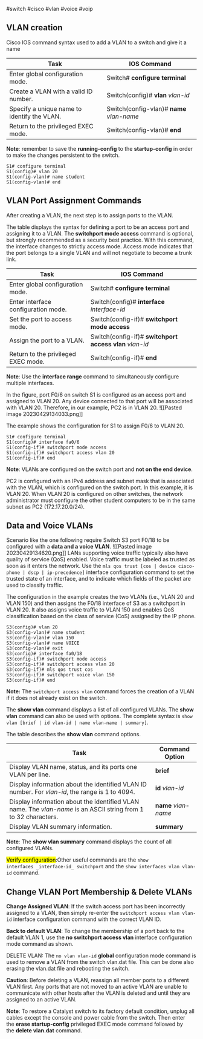 #switch #cisco #vlan #voice #voip

## VLAN creation
Cisco IOS command syntax used to add a VLAN to a switch and give it a name

|**Task**|**IOS Command**|
| --- | --- |
|Enter global configuration mode.|Switch# **configure terminal**|
|Create a VLAN with a valid ID number.|Switch(config)# **vlan** _vlan-id_|
|Specify a unique name to identify the VLAN.|Switch(config-vlan)# **name** _vlan-name_|
|Return to the privileged EXEC mode.|Switch(config-vlan)# **end**|

**Note**: remember to save the **running-config** to the **startup-config** in order to make the changes persistent to the switch.

```
S1# configure terminal
S1(config)# vlan 20
S1(config-vlan)# name student
S1(config-vlan)# end
```

## VLAN Port Assignment Commands

After creating a VLAN, the next step is to assign ports to the VLAN.

The table displays the syntax for defining a port to be an access port and assigning it to a VLAN. The **switchport mode access** command is optional, but strongly recommended as a security best practice. With this command, the interface changes to strictly access mode. Access mode indicates that the port belongs to a single VLAN and will not negotiate to become a trunk link.

|**Task**|**IOS Command**|
| --- | --- |
|Enter global configuration mode.|Switch# **configure terminal**|
|Enter interface configuration mode.|Switch(config)# **interface** _interface-id_|
|Set the port to access mode.|Switch(config-if)# **switchport mode access**|
|Assign the port to a VLAN.|Switch(config-if)# **switchport access vlan** _vlan-id_|
|Return to the privileged EXEC mode.|Switch(config-if)# **end**|

**Note**: Use the **interface range** command to simultaneously configure multiple interfaces.

In the figure, port F0/6 on switch S1 is configured as an access port and assigned to VLAN 20. Any device connected to that port will be associated with VLAN 20. Therefore, in our example, PC2 is in VLAN 20.
![[Pasted image 20230429134033.png]]

The example shows the configuration for S1 to assign F0/6 to VLAN 20.

```
S1# configure terminal
S1(config)# interface fa0/6
S1(config-if)# switchport mode access
S1(config-if)# switchport access vlan 20
S1(config-if)# end
```

**Note**: VLANs are configured on the switch port and **not on the end device**. 

PC2 is configured with an IPv4 address and subnet mask that is associated with the VLAN, which is configured on the switch port. In this example, it is VLAN 20. When VLAN 20 is configured on other switches, the network administrator must configure the other student computers to be in the same subnet as PC2 (172.17.20.0/24).

## Data and Voice VLANs

Scenario like the one following require Switch S3 port F0/18 to be configured with a **data and a voice VLAN**.
![[Pasted image 20230429134620.png]]
LANs supporting voice traffic typically also have quality of service (QoS) enabled. Voice traffic must be labeled as trusted as soon as it enters the network. Use the `mls qos trust [cos | device cisco-phone | dscp | ip-precedence]` interface configuration command to set the trusted state of an interface, and to indicate which fields of the packet are used to classify traffic.

The configuration in the example creates the two VLANs (i.e., VLAN 20 and VLAN 150) and then assigns the F0/18 interface of S3 as a switchport in VLAN 20. It also assigns voice traffic to VLAN 150 and enables QoS classification based on the class of service (CoS) assigned by the IP phone.

```
S3(config)# vlan 20
S3(config-vlan)# name student
S3(config-vlan)# vlan 150
S3(config-vlan)# name VOICE
S3(config-vlan)# exit
S3(config)# interface fa0/18
S3(config-if)# switchport mode access
S3(config-if)# switchport access vlan 20
S3(config-if)# mls qos trust cos
S3(config-if)# switchport voice vlan 150
S3(config-if)# end
```

**Note:** The `switchport access vlan` command forces the creation of a VLAN if it does not already exist on the switch.

The **show vlan** command displays a list of all configured VLANs. The **show vlan** command can also be used with options. The complete syntax is `show vlan [brief | id vlan-id | name vlan-name | summary]`.

The table describes the **show vlan** command options.

|Task|Command Option|
| --- | --- |
|Display VLAN name, status, and its ports one VLAN per line.|**brief**|
|Display information about the identified VLAN ID number. For _vlan-id_, the range is 1 to 4094.|**id** _vlan-id_|
|Display information about the identified VLAN name. The _vlan-name_ is an ASCII string from 1 to 32 characters.|**name** _vlan-name_|
|Display VLAN summary information.|**summary**|

**Note**: The **show vlan summary** command displays the count of all configured VLANs.

<mark>Verify configuration</mark>:Other useful commands are the `show interfaces _interface-id_ switchport` and the `show interfaces vlan vlan-id` command.

## Change VLAN Port Membership & Delete VLANs

**Change Assigned VLAN**: If the switch access port has been incorrectly assigned to a VLAN, then simply re-enter the `switchport access vlan vlan-id` interface configuration command with the correct VLAN ID.

**Back to default VLAN**: To change the membership of a port back to the default VLAN 1, use the **no switchport access vlan** interface configuration mode command as shown.

DELETE VLAN: The `no vlan vlan-id` **global** configuration mode command is used to remove a VLAN from the switch vlan.dat file. This can be done also erasing the vlan.dat file and rebooting the switch.

**Caution**: Before deleting a VLAN, reassign all member ports to a different VLAN first. Any ports that are not moved to an active VLAN are unable to communicate with other hosts after the VLAN is deleted and until they are assigned to an active VLAN.

**Note**: To restore a Catalyst switch to its factory default condition, unplug all cables except the console and power cable from the switch. Then enter the **erase startup-config** privileged EXEC mode command followed by the **delete vlan.dat** command.

